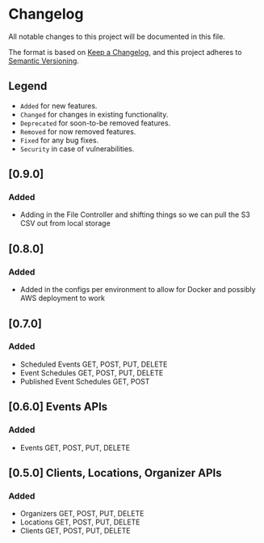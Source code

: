 # Changelog

All notable changes to this project will be documented in this file.

The format is based on [Keep a Changelog](https://keepachangelog.com/en/1.1.0/),
and this project adheres to [Semantic Versioning](https://semver.org/spec/v2.0.0.html).

## Legend

* `Added` for new features.
* `Changed` for changes in existing functionality.
* `Deprecated` for soon-to-be removed features.
* `Removed` for now removed features.
* `Fixed` for any bug fixes.
* `Security` in case of vulnerabilities.

## [0.9.0]

### Added

- Adding in the File Controller and shifting things so we can pull the S3 CSV out from local storage

## [0.8.0]

### Added

- Added in the configs per environment to allow for Docker and possibly AWS deployment to work

## [0.7.0]

### Added

- Scheduled Events GET, POST, PUT, DELETE
- Event Schedules GET, POST, PUT, DELETE
- Published Event Schedules GET, POST

## [0.6.0] Events APIs

### Added

- Events GET, POST, PUT, DELETE

## [0.5.0] Clients, Locations, Organizer APIs

### Added

- Organizers GET, POST, PUT, DELETE
- Locations GET, POST, PUT, DELETE
- Clients GET, POST, PUT, DELETE